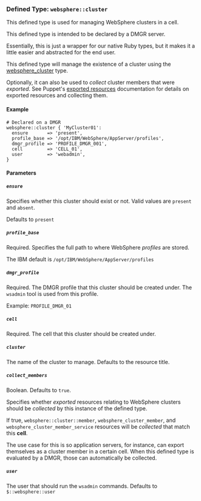 ### Defined Type: `websphere::cluster`

This defined type is used for managing WebSphere clusters in a cell.

This defined type is intended to be declared by a DMGR server.

Essentially, this is just a wrapper for our native Ruby types, but it makes
it a little easier and abstracted for the end user.

This defined type will manage the existence of a cluster using the
[websphere_cluster](../types/websphere_cluster.md) type.

Optionally, it can also be used to _collect_ cluster members that were
_exported_. See Puppet's
[exported resources](https://docs.puppetlabs.com/puppet/latest/reference/lang_exported.html)
documentation for details on exported resources and collecting them.

#### Example

```puppet
# Declared on a DMGR
websphere::cluster { 'MyCluster01':
  ensure       => 'present',
  profile_base => '/opt/IBM/WebSphere/AppServer/profiles',
  dmgr_profile => 'PROFILE_DMGR_001',
  cell         => 'CELL_01',
  user         => 'webadmin',
}
```

#### Parameters

##### `ensure`

Specifies whether this cluster should exist or not.  Valid values are `present`
and `absent`.

Defaults to `present`

##### `profile_base`

Required. Specifies the full path to where WebSphere _profiles_ are stored.

The IBM default is `/opt/IBM/WebSphere/AppServer/profiles`

##### `dmgr_profile`

Required. The DMGR profile that this cluster should be created under. The
`wsadmin` tool is used from this profile.

Example: `PROFILE_DMGR_01`

##### `cell`

Required. The cell that this cluster should be created under.

##### `cluster`

The name of the cluster to manage.  Defaults to the resource title.

##### `collect_members`

Boolean. Defaults to `true`.

Specifies whether _exported_ resources relating to WebSphere clusters should
be _collected_ by this instance of the defined type.

If true, `websphere::cluster::member`, `websphere_cluster_member`, and
`websphere_cluster_member_service` resources will be _collected_ that match
this __cell__.

The use case for this is so application servers, for instance, can export
themselves as a cluster member in a certain cell.  When this defined type is
evaluated by a DMGR, those can automatically be collected.

##### `user`

The user that should run the `wsadmin` commands.  Defaults to
`$::websphere::user`
